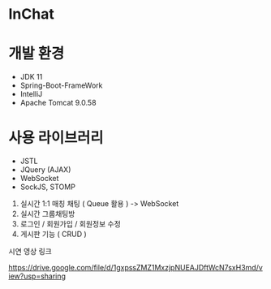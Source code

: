 # InChat

# 개발 환경
- JDK 11
- Spring-Boot-FrameWork
- IntelliJ
- Apache Tomcat 9.0.58

# 사용 라이브러리
- JSTL
- JQuery (AJAX)
- WebSocket
- SockJS, STOMP

1. 실시간 1:1 매칭 채팅 ( Queue 활용 ) -> WebSocket 
2. 실시간 그룹채팅방
3. 로그인 / 회원가입 / 회원정보 수정
4. 게시판 기능 ( CRUD )

시연 영상 링크

https://drive.google.com/file/d/1gxpssZMZ1MxzjpNUEAJDftWcN7sxH3md/view?usp=sharing
